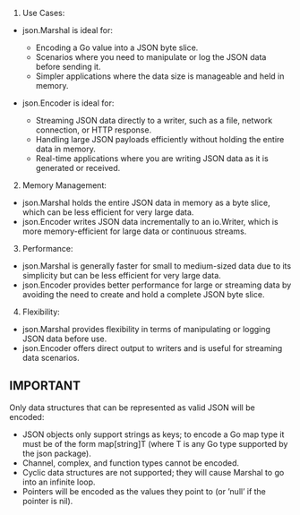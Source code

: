 1. Use Cases:
- json.Marshal is ideal for:
    - Encoding a Go value into a JSON byte slice.
    - Scenarios where you need to manipulate or log the JSON data before sending it.
    - Simpler applications where the data size is manageable and held in memory.

- json.Encoder is ideal for:
    - Streaming JSON data directly to a writer, such as a file, network connection, or HTTP response.
    - Handling large JSON payloads efficiently without holding the entire data in memory.
    - Real-time applications where you are writing JSON data as it is generated or received.

2. Memory Management:
- json.Marshal holds the entire JSON data in memory as a byte slice, which can be less efficient for very large data.
- json.Encoder writes JSON data incrementally to an io.Writer, which is more memory-efficient for large data or continuous streams.


3. Performance:
- json.Marshal is generally faster for small to medium-sized data due to its simplicity but can be less efficient for very large data.
- json.Encoder provides better performance for large or streaming data by avoiding the need to create and hold a complete JSON byte slice.

4. Flexibility:
- json.Marshal provides flexibility in terms of manipulating or logging JSON data before use.
- json.Encoder offers direct output to writers and is useful for streaming data scenarios.



## IMPORTANT

Only data structures that can be represented as valid JSON will be encoded:

- JSON objects only support strings as keys; to encode a Go map type it must be of the form map[string]T (where T is any Go type supported by the json package).
- Channel, complex, and function types cannot be encoded.
- Cyclic data structures are not supported; they will cause Marshal to go into an infinite loop.
- Pointers will be encoded as the values they point to (or ’null’ if the pointer is nil).